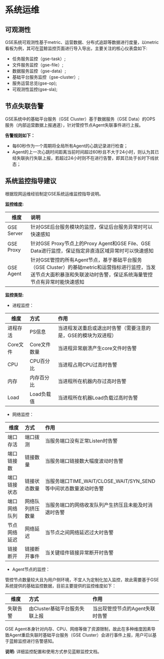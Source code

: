 # 系统运维

## 可观测性

GSE系统可观测性基于metric、运营数据、分布式追踪等数据进行度量，以metric看板为例，其可在蓝鲸监控页面进行导入导出，主要关注的核心仪表盘如下:

- 任务服务监控（gse-task）;
- 文件服务监控（gse-file）;
- 数据服务监控（gse-data）;
- 基础平台服务监控（gse-cluster）;
- 服务运营总览(gse-op);
- 可观测性监控(gse-sla);

## 节点失联告警

GSE系统中的基础平台服务（GSE Cluster）基于数据服务（GSE Data）的OPS服务（内部运营数据上报通道），针对管控节点Agent失联事件进行上报。

**告警规则如下：**

- 每60秒作为一个周期将全局所有Agent的心跳记录进行检查；
- Agent的上一次心跳时间距离当前时间超过60秒且不大于24小时，则认为其已经失联执行失联上报，若超过24小时则不在进行告警，即其已处于长时下线状态；

## 系统监控指导建议

根据现网运维经验制定GSE系统运维监控指导说明。

**监控维度:**

| 维度 | 说明 |
| ----- | :---- |
| GSE Server | 针对GSE后台服务模块的监控，保证后台服务异常时可以快速感知 |
| GSE Proxy | 针对GSE Proxy节点上的Proxy Agent和GSE File、GSE Data进行监控，保证指定非直连区域异常时可以快速感知 |
| GSE Agent | 针对GSE管控的所有Agent节点，基于基础平台服务（GSE Cluster）的基础metric和运营指标进行监控，当发送节点大面积暴涨和失联波动时告警，保证系统海量管控节点有异常时能快速感知 |

**监控类型:**

- 进程监控：

| 维度 | 方式 | 作用 |
| ----- | :---- | :---- |
| 进程存活 | PS信息 | 当进程发送重启或退出时告警（需要注意的是，GSE的模块为双进程） |
| Core文件 | Core文件数量 | 当进程异常崩溃产生core文件时告警 |
| CPU | CPU百分比 | 当进程占用CPU过高时告警 |
| 内存 | 内存百分比 | 当进程所在机器内存过高时告警 |
| Load | Load负载值 | 当进程所在机器Load负载过高时告警 |

- 网络监控：

| 维度 | 方式 | 作用 |
| ----- | :---- | :---- |
| 端口存活 | 端口拨测 | 当服务端口没有正常Listen时告警 |
| 端口链接数 | 链接数量 | 当服务端口链接数大幅度波动时告警 |
| 端口链接状态 | 链接状态数量 | 当服务端口TIME_WAIT/CLOSE_WAIT/SYN_SEND等中间状态数量波动时告警 |
| 端口网络队列 | 网络队列挤压数量 | 当服务端口的网络收发队列产生挤压且未能及时消退时告警 |
| 节点网络延迟 | 网络延迟 | 当节点之间网络延迟过大时告警 |
| 链接断开 | 链接断开事件 | 当关键组件链接异常断开时告警 |

- Agent节点的监控：

管控节点数量较大且为用户侧环境，不宜人为定制化加入监控，故此需要基于GSE系统提供的基础监控数据，目前主要提供的监控维度如下：

| 维度 | 方式 | 作用 |
| ----- | :---- | :---- |
| 失联告警 | 由Cluster基础平台服务失联上报 | 当出现管控节点的Agent失联时告警 |

GSE Agent本身针对内存、CPU、网络等做了资源限制，故此在多种维度因素导致Agent重启失联时基础平台服务（GSE Cluster）会进行事件上报，用户可以基于蓝鲸监控进行告警感知。

**说明:** 详细监控配置和使用方式参见蓝鲸监控文档。
